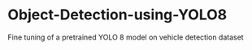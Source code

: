# Object-Detection-using-YOLO8
Fine tuning of a pretrained YOLO 8 model on vehicle detection dataset
